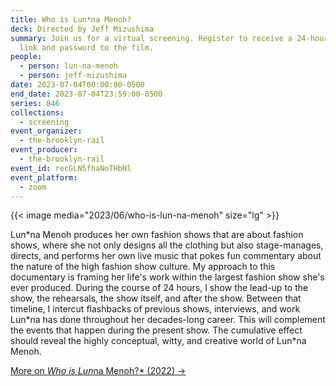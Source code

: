 ```yaml
---
title: Who is Lun*na Menoh?
deck: Directed by Jeff Mizushima
summary: Join us for a virtual screening. Register to receive a 24-hour access
  link and password to the film.
people:
  - person: lun-na-menoh
  - person: jeff-mizushima
date: 2023-07-04T00:00:00-0500
end_date: 2023-07-04T23:59:00-0500
series: 846
collections:
  - screening
event_organizer:
  - the-brooklyn-rail
event_producer:
  - the-brooklyn-rail
event_id: recGLN5fhaNoTHbNl
event_platform:
  - zoom
---
```

{{< image media="2023/06/who-is-lun-na-menoh" size="lg" >}}

Lun\*na Menoh produces her own fashion shows that are about fashion shows, where she not only designs all the clothing but also stage-manages, directs, and performs her own live music that pokes fun commentary about the nature of the high fashion show culture. My approach to this documentary is framing her life's work within the largest fashion show she's ever produced. During the course of 24 hours, I show the lead-up to the show, the rehearsals, the show itself, and after the show. Between that timeline, I intercut flashbacks of previous shows, interviews, and work Lun\*na has done throughout her decades-long career. This will complement the events that happen during the present show. The cumulative effect should reveal the highly conceptual, witty, and creative world of Lun*na Menoh.

[M﻿ore on *Who is Lun*na Menoh?* (2022) →](https://www.whoislunna.com/)

[](https://www.whoislunna.com/)